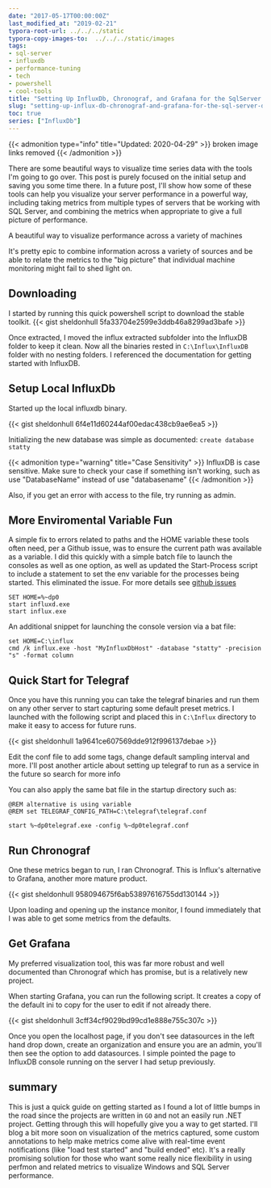 ```yaml
---
date: "2017-05-17T00:00:00Z"
last_modified_at: "2019-02-21"
typora-root-url: ../../../static
typora-copy-images-to:  ../../../static/images
tags:
- sql-server
- influxdb
- performance-tuning
- tech
- powershell
- cool-tools
title: "Setting Up InfluxDb, Chronograf, and Grafana for the SqlServer Dev"
slug: "setting-up-influx-db-chronograf-and-grafana-for-the-sql-server-dev"
toc: true
series: ["InfluxDb"]
---
```


{{< admonition type="info" title="Updated: 2020-04-29" >}}
broken image links removed
{{< /admonition >}}

There are some beautiful ways to visualize time series data with the tools I'm going to go over. This post is purely focused on the initial setup and saving you some time there. In a future post, I'll show how some of these tools can help you visualize your server performance in a powerful way, including taking metrics from multiple types of servers that be working with SQL Server, and combining the metrics when appropriate to give a full picture of performance.

A beautiful way to visualize performance across a variety of machines

It's pretty epic to combine information across a variety of sources and be able to relate the metrics to the "big picture" that individual machine monitoring might fail to shed light on.

## Downloading

I started by running this quick powershell script to download the stable toolkit.
{{< gist sheldonhull  5fa33704e2599e3ddb46a8299ad3bafe >}}

Once extracted, I moved the influx extracted subfolder into the InfluxDB folder to keep it clean. Now all the binaries rested in `C:\Influx\InfluxDB` folder with no nesting folders.
I referenced the documentation for getting started with InfluxDB.

## Setup Local InfluxDb

Started up the local influxdb binary.

{{< gist sheldonhull  6f4e11d60244af00edac438cb9ae6ea5 >}}

Initializing the new database was simple as documented: `create database statty`

{{< admonition type="warning" title="Case Sensitivity" >}}
InfluxDB is case sensitive. Make sure to check your case if something isn't working, such as use "DatabaseName" instead of use "databasename"
{{< /admonition >}}

Also, if you get an error with access to the file, try running as admin.

## More Enviromental Variable Fun

A simple fix to errors related to paths and the HOME variable these tools often need, per a Github issue, was to ensure the current path was available as a variable. I did this quickly with a simple batch file to launch the consoles as well as one option, as well as updated the Start-Process script to include a statement to set the env variable for the processes being started. This eliminated the issue. For more details see [github issues](http://bit.ly/2nJib1P)

```batch
SET HOME=%~dp0
start influxd.exe
start influx.exe
```

An additional snippet for launching the console version via a bat file:

```batch
set HOME=C:\influx
cmd /k influx.exe -host "MyInfluxDbHost" -database "statty" -precision "s" -format column
```

## Quick Start for Telegraf

Once you have this running you can take the telegraf binaries and run them on any other server to start capturing some default preset metrics. I launched with the following script and placed this in `C:\Influx` directory to make it easy to access for future runs.

{{< gist sheldonhull  1a9641ce607569dde912f996137debae >}}

Edit the conf file to add some tags, change default sampling interval and more. I'll post another article about setting up telegraf to run as a service in the future so search for more info

You can also apply the same bat file in the startup directory such as:

```batch
@REM alternative is using variable
@REM set TELEGRAF_CONFIG_PATH=C:\telegraf\telegraf.conf

start %~dp0telegraf.exe -config %~dp0telegraf.conf
```

## Run Chronograf

One these metrics began to run, I ran Chronograf. This is Influx's alternative to Grafana, another more mature product.

{{< gist sheldonhull  958094675f6ab53897616755dd130144 >}}

Upon loading and opening up the instance monitor, I found immediately that I was able to get some metrics from the defaults.

## Get Grafana

My preferred visualization tool, this was far more robust and well documented than Chronograf which has promise, but is a relatively new project.

When starting Grafana, you can run the following script. It creates a copy of the default ini to copy for the user to edit if not already there.

{{< gist sheldonhull  3cff34cf9029bd99cd1e888e755c307c >}}

Once you open the localhost page, if you don't see datasources in the left hand drop down, create an organization and ensure you are an admin, you'll then see the option to add datasources. I simple pointed the page to InfluxDB console running on the server I had setup previously.

## summary

This is just a quick guide on getting started as I found a lot of little bumps in the road since the projects are written in `GO` and not an easily run .NET project. Getting through this will hopefully give you a way to get started. I'll blog a bit more soon on visualization of the metrics captured, some custom annotations to help make metrics come alive with real-time event notifications (like "load test started" and "build ended" etc). It's a really promising solution for those who want some really nice flexibility in using perfmon and related metrics to visualize Windows and SQL Server performance.
